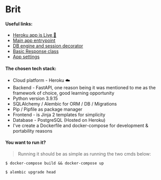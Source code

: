 # Brit

#### Useful links:
- [Heroku app is Live :rocket:](https://brit-app.herokuapp.com/)
- [Main app entrypoint](/app/main.py)
- [DB engine and session decorator](/app/db_utils.py)
- [Basic Response class](/app/api_utils.py)
- [App settings](/app/settings.py)


#### The chosen tech stack:
  - Cloud platform - Heroku :cloud:
  - Backend - FastAPI, one reason being it was mentioned to me as the framework of choice, good learning opportunity
  - Python version 3.9.15
  - SQLAlchemy / Alembic for ORM / DB / Migrations
  - Pip / Pipfile as package manager
  - Frontend - is Jinja 2 templates for simplicity
  - Database - PostgreSQL (Hosted on Heroku)
  - I've create a Dockerfile and docker-compose for development & portability reasons

#### You want to run it?
> Running it should be as simple as running the two cmds below:

```
$ docker-compose build && docker-compose up
```

```
$ alembic upgrade head
```

